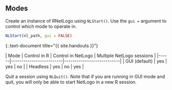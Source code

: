 ---
---

## Modes

Create an instance of RNetLogo using `NLStart()`. Use the `gui =` argument to control which mode to operate in. 



~~~r
NLStart(nl_path, gui = FALSE)
~~~
{:.text-document title="{{ site.handouts }}"}

| Mode | Control in R | Control in NetLogo | Multiple NetLogo sessions |
|------|-------------------------|---------------------------|
| GUI (default) | yes | yes | no |
| Headless | yes | no | yes |


Quit a session using `NLQuit()`. Note that if you are running in GUI mode and quit, you will only be able to start NetLogo in a new R session.
